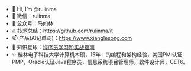 - 👋 Hi, I’m @rulinma
- 👀 微信：rulinma
- 🌱 公众号：马如林
- 🔥 技术总结：https://github.com/rulinma/it
- 📫 产品(AI记单词)：https://www.xianglesong.com
- 💞️ 知识星球：[程序员学习和实战指南](https://wx.zsxq.com/dweb2/index/group/48884842428418)
- ✨ 桂林电子科技大学计算机本硕，15年＋的编程和架构经验，美国PMI认证PMP，Oracle认证Java程序员，信息系统项目管理师，软件设计师，CET6。
<!---
rulinma/rulinma is a ✨ special ✨ repository because its `README.md` (this file) appears on your GitHub profile.
You can click the Preview link to take a look at your changes.
--->
